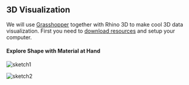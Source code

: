 ## 3D Visualization

We will use [Grasshopper](http://www.grasshopper3d.com/) together with Rhino 3D to make cool 3D data visualization. First you need to [download resources](https://github.com/zachpino/id_proto/blob/master/week8/resources.md) and setup your computer.

#### Explore Shape with Material at Hand

![sketch1](https://prismic-io.s3.amazonaws.com/fishery-and-ocean-health/e58464771d382f4305a61044c097401613cfddaa_3d1.png)

![sketch2](https://prismic-io.s3.amazonaws.com/fishery-and-ocean-health/73eadeef7bfcf1589a71306b354061856031613f_3d2-01.png)
